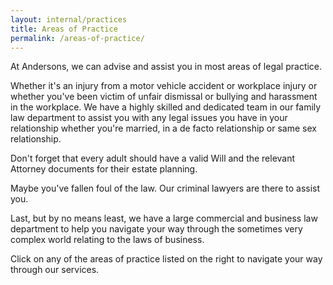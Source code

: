 ```yaml
---
layout: internal/practices
title: Areas of Practice
permalink: /areas-of-practice/
---
```


At Andersons, we can advise and assist you in most areas of legal practice.

Whether it's an injury from a motor vehicle accident or workplace injury or whether you've been victim of unfair dismissal or bullying and harassment in the workplace. We have a highly skilled and dedicated team in our family law department to assist you with any legal issues you have in your relationship whether you're married, in a de facto relationship or same sex relationship.

Don't forget that every adult should have a valid Will and the relevant Attorney documents for their estate planning.

Maybe you've fallen foul of the law.  Our criminal lawyers are there to assist you.

Last, but by no means least, we have a large commercial and business law department to help you navigate your way through the sometimes very complex world relating to the laws of business.

Click on any of the areas of practice listed on the right to navigate your way through our services.